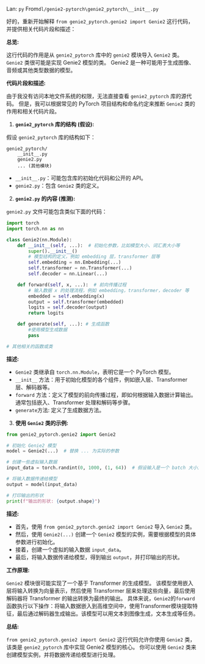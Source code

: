 Lan: `py` From`dl/genie2-pytorch\genie2_pytorch\__init__.py`

好的，重新开始解释 `from genie2_pytorch.genie2 import Genie2` 这行代码，并提供相关代码片段和描述：

**总览:**

这行代码的作用是从 `genie2_pytorch` 库中的 `genie2` 模块导入 `Genie2` 类。 `Genie2` 类很可能是实现 Genie2 模型的类。 Genie2 是一种可能用于生成图像、音频或其他类型数据的模型。

**代码片段和描述:**

由于我没有访问本地文件系统的权限，无法直接查看 `genie2_pytorch` 库的源代码。 但是，我可以根据常见的 PyTorch 项目结构和命名约定来推断 `Genie2` 类的作用和相关代码片段。

1.  **`genie2_pytorch` 库的结构 (假设):**

   假设 `genie2_pytorch` 库的结构如下：

   ```
   genie2_pytorch/
       __init__.py
       genie2.py
       ... (其他模块)
   ```

   *   `__init__.py`：可能包含库的初始化代码和公开的 API。
   *   `genie2.py`：包含 `Genie2` 类的定义。

2.  **`genie2.py` 的内容 (推测):**

   `genie2.py` 文件可能包含类似下面的代码：

   ```python
   import torch
   import torch.nn as nn

   class Genie2(nn.Module):
       def __init__(self, ...):  # 初始化参数，比如模型大小、词汇表大小等
           super().__init__()
           # 模型结构的定义，例如 embedding 层，transformer 层等
           self.embedding = nn.Embedding(...)
           self.transformer = nn.Transformer(...)
           self.decoder = nn.Linear(...)

       def forward(self, x, ...):  # 前向传播过程
           # 输入数据 x 的处理流程，例如 embedding，transformer，decoder 等
           embedded = self.embedding(x)
           output = self.transformer(embedded)
           logits = self.decoder(output)
           return logits

       def generate(self, ...): # 生成函数
           #使用模型生成数据
           pass

   # 其他相关的函数或类
   ```

   **描述:**

   *   `Genie2` 类继承自 `torch.nn.Module`，表明它是一个 PyTorch 模型。
   *   `__init__` 方法：用于初始化模型的各个组件，例如嵌入层、Transformer 层、解码器等。
   *   `forward` 方法：定义了模型的前向传播过程，即如何根据输入数据计算输出。通常包括嵌入、Transformer 处理和解码等步骤。
   *    `generate`方法: 定义了生成数据方法。

3.  **使用 `Genie2` 类的示例:**

   ```python
   from genie2_pytorch.genie2 import Genie2

   # 初始化 Genie2 模型
   model = Genie2(...)  # 替换 ... 为实际的参数

   # 创建一些虚拟输入数据
   input_data = torch.randint(0, 1000, (1, 64))  # 假设输入是一个 batch 大小为 1，长度为 64 的整数序列

   # 将输入数据传递给模型
   output = model(input_data)

   # 打印输出的形状
   print(f"输出的形状: {output.shape}")
   ```

   **描述:**

   *   首先，使用 `from genie2_pytorch.genie2 import Genie2` 导入 `Genie2` 类。
   *   然后，使用 `Genie2(...)` 创建一个 `Genie2` 模型的实例，需要根据模型的具体参数进行初始化。
   *   接着，创建一个虚拟的输入数据 `input_data`。
   *   最后，将输入数据传递给模型，得到输出 `output`，并打印输出的形状。

**工作原理:**

`Genie2` 模块很可能实现了一个基于 Transformer 的生成模型。 该模型使用嵌入层将输入转换为向量表示，然后使用 Transformer 层来处理这些向量，最后使用解码器将 Transformer 的输出转换为最终的输出。  具体来说，`Genie2`的`forward`函数执行以下操作：将输入数据嵌入到高维空间中，使用Transformer模块提取特征，最后通过解码器生成输出。该模型可以用文本到图像生成，文本生成等任务。

**总结:**

`from genie2_pytorch.genie2 import Genie2` 这行代码允许你使用 `Genie2` 类，该类是 `genie2_pytorch` 库中实现 Genie2 模型的核心。 你可以使用 `Genie2` 类来创建模型实例，并将数据传递给模型进行处理。
